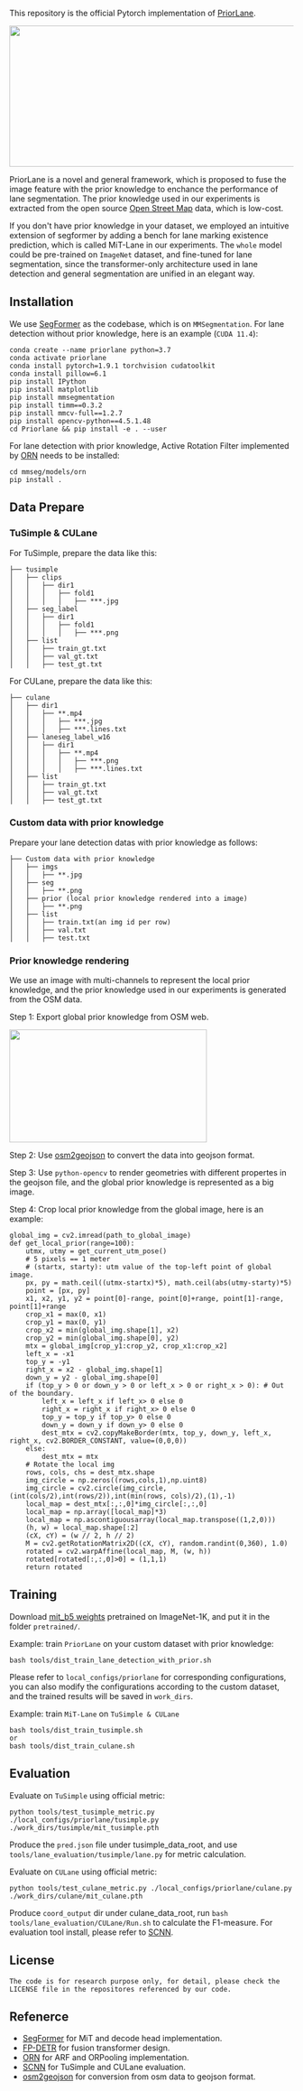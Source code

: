 
This repository is the official Pytorch implementation of [PriorLane](https://arxiv.org/abs/2209.06994).
<div  align="center">   
 <img src="./resources/priorlane.png" width = "720" height = "250"/>
</div>

PriorLane is a novel and general framework, which is proposed to fuse the image feature with the prior knowledge to enchance the performance of lane segmentation. The prior knowledge used in our experiments is extracted from the open source [Open Street Map](https://www.openstreetmap.org) data, which is low-cost.

If you don't have prior knowledge in your dataset, we employed an intuitive extension of segformer by adding a bench for lane marking existence prediction, which is called MiT-Lane in our experiments. The ```whole``` model could be pre-trained on ```ImageNet``` dataset, and fine-tuned for lane segmentation, since the transformer-only architecture used in lane detection and general segmentation are unified in an elegant way.

## Installation
We use [SegFormer](https://github.com/open-mmlab/mmsegmentation/tree/master/configs/segformer) as the codebase, which is on ```MMSegmentation```.  For lane detection without prior knowledge, here is an example (```CUDA 11.4```):
```
conda create --name priorlane python=3.7
conda activate priorlane
conda install pytorch=1.9.1 torchvision cudatoolkit
conda install pillow=6.1
pip install IPython
pip install matplotlib
pip install mmsegmentation
pip install timm==0.3.2
pip install mmcv-full==1.2.7
pip install opencv-python==4.5.1.48
cd Priorlane && pip install -e . --user
```
For lane detection with prior knowledge, Active Rotation Filter implemented by [ORN](https://github.com/ZhouYanzhao/ORN/tree/pytorch-v2) needs to be installed:
```
cd mmseg/models/orn
pip install .
```

## Data Prepare
### TuSimple & CULane
For TuSimple, prepare the data like this:
```
├── tusimple
│   ├── clips
│   │   ├── dir1
│   │   │   ├── fold1
│   │   │   │   ├── ***.jpg
│   ├── seg_label
│   │   ├── dir1
│   │   │   ├── fold1
│   │   │   │   ├── ***.png
│   ├── list
│   │   ├── train_gt.txt
│   │   ├── val_gt.txt
│   │   ├── test_gt.txt
```
For CULane, prepare the data like this:
```
├── culane
│   ├── dir1
│   │   ├── **.mp4
│   │   │   ├── ***.jpg
│   │   │   ├── ***.lines.txt
│   ├── laneseg_label_w16
│   │   ├── dir1
│   │   │   ├── **.mp4
│   │   │   │   ├── ***.png
│   │   │   │   ├── ***.lines.txt
│   ├── list
│   │   ├── train_gt.txt
│   │   ├── val_gt.txt
│   │   ├── test_gt.txt
```
<!-- The existence of lane markings are labelled on the two famous benchmarks, which will be used in our model. -->
### Custom data with prior knowledge
Prepare your lane detection datas with prior knowledge as follows:
```
├── Custom data with prior knowledge
│   ├── imgs
│   │   ├── **.jpg
│   ├── seg
│   │   ├── **.png
│   ├── prior (local prior knowledge rendered into a image)
│   │   ├── **.png
│   ├── list
│   │   ├── train.txt(an img id per row)
│   │   ├── val.txt
│   │   ├── test.txt
```

### Prior knowledge rendering
We use an image with multi-channels to represent the local prior knowledge, and the prior knowledge used in our experiments is generated from the OSM data.

Step 1: Export global prior knowledge from OSM web.

 <img src="./resources/osm_export.png" width = "350" height = "200"/>


Step 2: Use [osm2geojson](https://github.com/aspectumapp/osm2geojson) to convert the data into geojson format.

Step 3: Use ```python-opencv``` to render geometries with different propertes in the geojson file, and the global prior knowledge is represented as a big image.

Step 4: Crop local prior knowledge from the global image, here is an example:
```
global_img = cv2.imread(path_to_global_image)
def get_local_prior(range=100):
    utmx, utmy = get_current_utm_pose()
    # 5 pixels == 1 meter
    # (startx, starty): utm value of the top-left point of global image.
    px, py = math.ceil((utmx-startx)*5), math.ceil(abs(utmy-starty)*5)
    point = [px, py]
    x1, x2, y1, y2 = point[0]-range, point[0]+range, point[1]-range, point[1]+range
    crop_x1 = max(0, x1)
    crop_y1 = max(0, y1)
    crop_x2 = min(global_img.shape[1], x2)
    crop_y2 = min(global_img.shape[0], y2)
    mtx = global_img[crop_y1:crop_y2, crop_x1:crop_x2]
    left_x = -x1
    top_y = -y1
    right_x = x2 - global_img.shape[1]
    down_y = y2 - global_img.shape[0]
    if (top_y > 0 or down_y > 0 or left_x > 0 or right_x > 0): # Out of the boundary.
        left_x = left_x if left_x> 0 else 0
        right_x = right_x if right_x> 0 else 0
        top_y = top_y if top_y> 0 else 0
        down_y = down_y if down_y> 0 else 0
        dest_mtx = cv2.copyMakeBorder(mtx, top_y, down_y, left_x, right_x, cv2.BORDER_CONSTANT, value=(0,0,0))
    else:
        dest_mtx = mtx
    # Rotate the local img
    rows, cols, chs = dest_mtx.shape
    img_circle = np.zeros((rows,cols,1),np.uint8)
    img_circle = cv2.circle(img_circle,(int(cols/2),int(rows/2)),int(min(rows, cols)/2),(1),-1)
    local_map = dest_mtx[:,:,0]*img_circle[:,:,0]
    local_map = np.array([local_map]*3)
    local_map = np.ascontiguousarray(local_map.transpose((1,2,0)))
    (h, w) = local_map.shape[:2]
    (cX, cY) = (w // 2, h // 2)
    M = cv2.getRotationMatrix2D((cX, cY), random.randint(0,360), 1.0)
    rotated = cv2.warpAffine(local_map, M, (w, h))
    rotated[rotated[:,:,0]>0] = (1,1,1)
    return rotated
```
## Training

Download [mit_b5 weights](https://drive.google.com/drive/folders/1b7bwrInTW4VLEm27YawHOAMSMikga2Ia?usp=sharing) pretrained on ImageNet-1K, and put it in the folder ```pretrained/```.

Example: train ```PriorLane``` on your custom dataset with prior knowledge:
```
bash tools/dist_train_lane_detection_with_prior.sh
```
Please refer to ```local_configs/priorlane``` for corresponding configurations, you can also modify the configurations according to the custom dataset, and the trained results will be saved in ```work_dirs```.

Example: train ```MiT-Lane``` on ```TuSimple & CULane```

```
bash tools/dist_train_tusimple.sh
or
bash tools/dist_train_culane.sh
```
## Evaluation

<!-- Download [trained weights](). -->

Evaluate on ```TuSimple``` using official metric:
```
python tools/test_tusimple_metric.py ./local_configs/priorlane/tusimple.py ./work_dirs/tusimple/mit_tusimple.pth
```
Produce the ```pred.json``` file under tusimple_data_root, and use ```tools/lane_evaluation/tusimple/lane.py``` for metric calculation.

Evaluate on ```CULane``` using official metric:
```
python tools/test_culane_metric.py ./local_configs/priorlane/culane.py ./work_dirs/culane/mit_culane.pth
```
Produce ```coord_output``` dir under culane_data_root, run ```bash tools/lane_evaluation/CULane/Run.sh``` to calculate the F1-measure. For evaluation tool install, please refer to 
[SCNN](https://github.com/XingangPan/SCNN).


## License
```
The code is for research purpose only, for detail, please check the LICENSE file in the repositores referenced by our code.
```
## Refenerce

- [SegFormer](https://github.com/NVlabs/SegFormer) for MiT and decode head implementation.
- [FP-DETR](https://github.com/encounter1997/FP-DET) for fusion transformer design.
- [ORN](https://github.com/ZhouYanzhao/ORN/tree/pytorch-v2) for ARF and ORPooling implementation.
- [SCNN](https://github.com/XingangPan/SCNN) for TuSimple and CULane evaluation.
- [osm2geojson](https://github.com/aspectumapp/osm2geojson) for conversion from osm data to geojson format.


